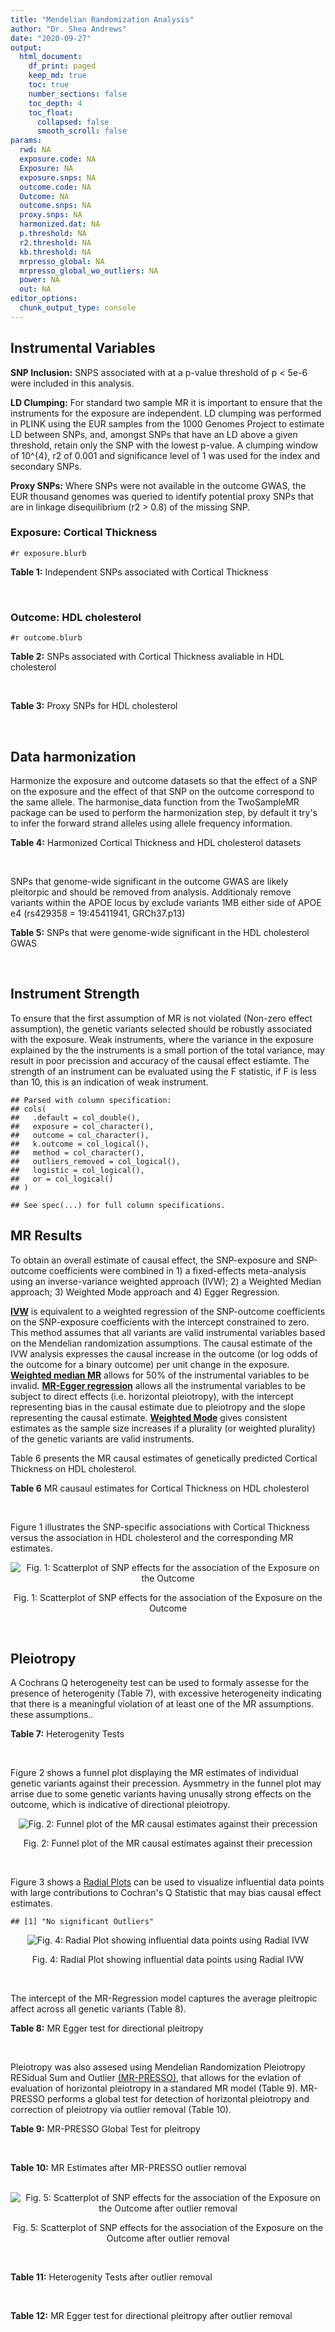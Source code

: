 ```yaml
---
title: "Mendelian Randomization Analysis"
author: "Dr. Shea Andrews"
date: "2020-09-27"
output:
  html_document:
    df_print: paged
    keep_md: true
    toc: true
    number_sections: false
    toc_depth: 4
    toc_float:
      collapsed: false
      smooth_scroll: false
params:
  rwd: NA
  exposure.code: NA
  Exposure: NA
  exposure.snps: NA
  outcome.code: NA
  Outcome: NA
  outcome.snps: NA
  proxy.snps: NA
  harmonized.dat: NA
  p.threshold: NA
  r2.threshold: NA
  kb.threshold: NA
  mrpresso_global: NA
  mrpresso_global_wo_outliers: NA
  power: NA
  out: NA
editor_options:
  chunk_output_type: console
---
```







## Instrumental Variables
**SNP Inclusion:** SNPS associated with at a p-value threshold of p < 5e-6 were included in this analysis.
<br>

**LD Clumping:** For standard two sample MR it is important to ensure that the instruments for the exposure are independent. LD clumping was performed in PLINK using the EUR samples from the 1000 Genomes Project to estimate LD between SNPs, and, amongst SNPs that have an LD above a given threshold, retain only the SNP with the lowest p-value. A clumping window of 10^{4}, r2 of 0.001 and significance level of 1 was used for the index and secondary SNPs.
<br>

**Proxy SNPs:** Where SNPs were not available in the outcome GWAS, the EUR thousand genomes was queried to identify potential proxy SNPs that are in linkage disequilibrium (r2 > 0.8) of the missing SNP.
<br>

### Exposure: Cortical Thickness
`#r exposure.blurb`
<br>

**Table 1:** Independent SNPs associated with Cortical Thickness
<div data-pagedtable="false">
  <script data-pagedtable-source type="application/json">
{"columns":[{"label":["SNP"],"name":[1],"type":["chr"],"align":["left"]},{"label":["CHROM"],"name":[2],"type":["dbl"],"align":["right"]},{"label":["POS"],"name":[3],"type":["dbl"],"align":["right"]},{"label":["REF"],"name":[4],"type":["chr"],"align":["left"]},{"label":["ALT"],"name":[5],"type":["chr"],"align":["left"]},{"label":["AF"],"name":[6],"type":["dbl"],"align":["right"]},{"label":["BETA"],"name":[7],"type":["dbl"],"align":["right"]},{"label":["SE"],"name":[8],"type":["dbl"],"align":["right"]},{"label":["Z"],"name":[9],"type":["dbl"],"align":["right"]},{"label":["P"],"name":[10],"type":["dbl"],"align":["right"]},{"label":["N"],"name":[11],"type":["dbl"],"align":["right"]},{"label":["TRAIT"],"name":[12],"type":["chr"],"align":["left"]}],"data":[{"1":"rs1180331","2":"1","3":"40012184","4":"G","5":"A","6":"0.4610","7":"0.0039","8":"0.0008","9":"4.875000","10":"5.299e-07","11":"32872","12":"Cortical_Thickness"},{"1":"rs556204","2":"1","3":"57595583","4":"G","5":"C","6":"0.1594","7":"-0.0050","8":"0.0010","9":"-5.000000","10":"1.417e-06","11":"32441","12":"Cortical_Thickness"},{"1":"rs2002058","2":"1","3":"58561329","4":"C","5":"T","6":"0.1892","7":"0.0046","8":"0.0010","9":"4.600000","10":"1.289e-06","11":"33089","12":"Cortical_Thickness"},{"1":"rs7549825","2":"1","3":"98554409","4":"A","5":"G","6":"0.3084","7":"0.0040","8":"0.0008","9":"5.000000","10":"2.503e-06","11":"32872","12":"Cortical_Thickness"},{"1":"rs7531555","2":"1","3":"196929310","4":"C","5":"T","6":"0.2386","7":"0.0047","8":"0.0009","9":"5.222222","10":"7.662e-08","11":"32639","12":"Cortical_Thickness"},{"1":"rs6738528","2":"2","3":"27149258","4":"T","5":"A","6":"0.3984","7":"0.0045","8":"0.0008","9":"5.625000","10":"7.324e-09","11":"32872","12":"Cortical_Thickness"},{"1":"rs3770776","2":"2","3":"37150793","4":"A","5":"G","6":"0.4299","7":"0.0039","8":"0.0008","9":"4.875000","10":"3.170e-07","11":"32872","12":"Cortical_Thickness"},{"1":"rs11692435","2":"2","3":"98275354","4":"G","5":"A","6":"0.0910","7":"-0.0091","8":"0.0015","9":"-6.066667","10":"3.179e-10","11":"29128","12":"Cortical_Thickness"},{"1":"rs533577","2":"3","3":"39489651","4":"C","5":"T","6":"0.4935","7":"-0.0050","8":"0.0008","9":"-6.250000","10":"8.426e-11","11":"32872","12":"Cortical_Thickness"},{"1":"rs11708974","2":"3","3":"64395184","4":"C","5":"T","6":"0.4778","7":"0.0035","8":"0.0008","9":"4.375000","10":"4.070e-06","11":"32872","12":"Cortical_Thickness"},{"1":"rs2636563","2":"3","3":"183939044","4":"G","5":"C","6":"0.2416","7":"0.0044","8":"0.0009","9":"4.888889","10":"2.299e-06","11":"31046","12":"Cortical_Thickness"},{"1":"rs10016059","2":"4","3":"2405007","4":"T","5":"C","6":"0.3379","7":"0.0038","8":"0.0008","9":"4.750000","10":"4.994e-06","11":"32441","12":"Cortical_Thickness"},{"1":"rs7657284","2":"4","3":"39688694","4":"A","5":"C","6":"0.2465","7":"0.0044","8":"0.0009","9":"4.888890","10":"2.680e-07","11":"32872","12":"Cortical_Thickness"},{"1":"rs7683042","2":"4","3":"46999235","4":"A","5":"G","6":"0.4028","7":"-0.0036","8":"0.0008","9":"-4.500000","10":"3.852e-06","11":"32872","12":"Cortical_Thickness"},{"1":"rs13107325","2":"4","3":"103188709","4":"C","5":"T","6":"0.0707","7":"-0.0076","8":"0.0015","9":"-5.066667","10":"5.054e-07","11":"32872","12":"Cortical_Thickness"},{"1":"rs35021943","2":"4","3":"121643239","4":"A","5":"C","6":"0.2422","7":"0.0051","8":"0.0009","9":"5.666670","10":"2.979e-09","11":"32872","12":"Cortical_Thickness"},{"1":"rs40565","2":"5","3":"55828636","4":"C","5":"T","6":"0.8108","7":"0.0048","8":"0.0010","9":"4.800000","10":"5.911e-07","11":"32249","12":"Cortical_Thickness"},{"1":"rs2744449","2":"6","3":"52951185","4":"G","5":"C","6":"0.9107","7":"0.0059","8":"0.0013","9":"4.538462","10":"4.452e-06","11":"33281","12":"Cortical_Thickness"},{"1":"rs194833","2":"7","3":"103761274","4":"G","5":"T","6":"0.4771","7":"-0.0035","8":"0.0008","9":"-4.375000","10":"3.614e-06","11":"32486","12":"Cortical_Thickness"},{"1":"rs6961970","2":"7","3":"113901132","4":"C","5":"A","6":"0.2334","7":"0.0041","8":"0.0009","9":"4.555556","10":"2.411e-06","11":"32872","12":"Cortical_Thickness"},{"1":"rs724265","2":"8","3":"8219182","4":"G","5":"A","6":"0.6272","7":"0.0041","8":"0.0008","9":"5.125000","10":"1.012e-07","11":"32872","12":"Cortical_Thickness"},{"1":"rs3200031","2":"8","3":"26227484","4":"C","5":"T","6":"0.0773","7":"0.0071","8":"0.0014","9":"5.071429","10":"5.526e-07","11":"32872","12":"Cortical_Thickness"},{"1":"rs7824177","2":"8","3":"110585288","4":"A","5":"G","6":"0.1616","7":"-0.0059","8":"0.0010","9":"-5.900000","10":"8.922e-09","11":"32872","12":"Cortical_Thickness"},{"1":"rs12543282","2":"8","3":"144627241","4":"C","5":"T","6":"0.2395","7":"0.0043","8":"0.0009","9":"4.777778","10":"4.087e-06","11":"32764","12":"Cortical_Thickness"},{"1":"rs35025323","2":"10","3":"97089991","4":"T","5":"C","6":"0.1210","7":"-0.0054","8":"0.0011","9":"-4.909090","10":"1.762e-06","11":"32872","12":"Cortical_Thickness"},{"1":"rs4296031","2":"11","3":"42540012","4":"G","5":"A","6":"0.8037","7":"-0.0044","8":"0.0010","9":"-4.400000","10":"3.779e-06","11":"32486","12":"Cortical_Thickness"},{"1":"rs7957460","2":"12","3":"32945835","4":"G","5":"A","6":"0.6732","7":"-0.0037","8":"0.0008","9":"-4.625000","10":"2.960e-06","11":"32512","12":"Cortical_Thickness"},{"1":"rs12815451","2":"12","3":"51738706","4":"T","5":"C","6":"0.1519","7":"0.0070","8":"0.0015","9":"4.666670","10":"3.201e-06","11":"20004","12":"Cortical_Thickness"},{"1":"rs1558801","2":"12","3":"109036359","4":"A","5":"C","6":"0.3852","7":"-0.0041","8":"0.0009","9":"-4.555560","10":"2.204e-06","11":"30860","12":"Cortical_Thickness"},{"1":"rs4772440","2":"13","3":"102712476","4":"C","5":"T","6":"0.4224","7":"-0.0036","8":"0.0008","9":"-4.500000","10":"3.102e-06","11":"32872","12":"Cortical_Thickness"},{"1":"rs1742401","2":"16","3":"1971601","4":"G","5":"A","6":"0.3809","7":"-0.0038","8":"0.0008","9":"-4.750000","10":"7.050e-07","11":"32764","12":"Cortical_Thickness"},{"1":"rs734957","2":"17","3":"2612584","4":"G","5":"A","6":"0.2235","7":"0.0066","8":"0.0012","9":"5.500000","10":"6.126e-08","11":"22106","12":"Cortical_Thickness"},{"1":"rs11656696","2":"17","3":"10033679","4":"C","5":"A","6":"0.4288","7":"0.0040","8":"0.0008","9":"5.000000","10":"2.117e-07","11":"32512","12":"Cortical_Thickness"},{"1":"rs7215205","2":"17","3":"29818258","4":"T","5":"C","6":"0.6326","7":"-0.0036","8":"0.0008","9":"-4.500000","10":"3.115e-06","11":"32680","12":"Cortical_Thickness"},{"1":"rs2316766","2":"17","3":"43919068","4":"G","5":"T","6":"0.2098","7":"0.0069","8":"0.0011","9":"6.272727","10":"2.903e-10","11":"26063","12":"Cortical_Thickness"},{"1":"rs117826338","2":"19","3":"5904353","4":"C","5":"T","6":"0.1353","7":"0.0062","8":"0.0012","9":"5.166667","10":"9.902e-08","11":"30012","12":"Cortical_Thickness"},{"1":"rs3816046","2":"19","3":"46118127","4":"C","5":"T","6":"0.3206","7":"-0.0041","8":"0.0008","9":"-5.125000","10":"8.464e-07","11":"30344","12":"Cortical_Thickness"},{"1":"rs5994871","2":"22","3":"22091244","4":"C","5":"T","6":"0.7171","7":"0.0042","8":"0.0009","9":"4.666667","10":"8.821e-07","11":"32872","12":"Cortical_Thickness"},{"1":"rs5756894","2":"22","3":"38450136","4":"C","5":"A","6":"0.6043","7":"0.0035","8":"0.0008","9":"4.375000","10":"4.741e-06","11":"32872","12":"Cortical_Thickness"}],"options":{"columns":{"min":{},"max":[10]},"rows":{"min":[10],"max":[10]},"pages":{}}}
  </script>
</div>
<br>

### Outcome: HDL cholesterol
`#r outcome.blurb`
<br>

**Table 2:** SNPs associated with Cortical Thickness avaliable in HDL cholesterol
<div data-pagedtable="false">
  <script data-pagedtable-source type="application/json">
{"columns":[{"label":["SNP"],"name":[1],"type":["chr"],"align":["left"]},{"label":["CHROM"],"name":[2],"type":["dbl"],"align":["right"]},{"label":["POS"],"name":[3],"type":["dbl"],"align":["right"]},{"label":["REF"],"name":[4],"type":["chr"],"align":["left"]},{"label":["ALT"],"name":[5],"type":["chr"],"align":["left"]},{"label":["AF"],"name":[6],"type":["dbl"],"align":["right"]},{"label":["BETA"],"name":[7],"type":["dbl"],"align":["right"]},{"label":["SE"],"name":[8],"type":["dbl"],"align":["right"]},{"label":["Z"],"name":[9],"type":["dbl"],"align":["right"]},{"label":["P"],"name":[10],"type":["dbl"],"align":["right"]},{"label":["N"],"name":[11],"type":["dbl"],"align":["right"]},{"label":["TRAIT"],"name":[12],"type":["chr"],"align":["left"]}],"data":[{"1":"rs556204","2":"1","3":"57595583","4":"G","5":"C","6":"0.1137930","7":"0.0039","8":"0.0069","9":"0.5652174","10":"8.538e-01","11":"94215","12":"HDL_Cholesterol"},{"1":"rs2002058","2":"1","3":"58561329","4":"C","5":"T","6":"0.1728960","7":"-0.0045","8":"0.0044","9":"-1.0227300","10":"4.201e-01","11":"187001","12":"HDL_Cholesterol"},{"1":"rs7549825","2":"1","3":"98554409","4":"A","5":"G","6":"0.3432840","7":"-0.0037","8":"0.0052","9":"-0.7115380","10":"4.497e-01","11":"94102","12":"HDL_Cholesterol"},{"1":"rs6738528","2":"2","3":"27149258","4":"T","5":"A","6":"0.4217790","7":"-0.0104","8":"0.0049","9":"-2.1224500","10":"4.743e-02","11":"94311","12":"HDL_Cholesterol"},{"1":"rs11692435","2":"2","3":"98275354","4":"G","5":"A","6":"0.1408810","7":"-0.0019","8":"0.0082","9":"-0.2317070","10":"7.171e-01","11":"94311","12":"HDL_Cholesterol"},{"1":"rs533577","2":"3","3":"39489651","4":"C","5":"T","6":"0.4492390","7":"-0.0007","8":"0.0048","9":"-0.1458330","10":"4.734e-01","11":"94311","12":"HDL_Cholesterol"},{"1":"rs7657284","2":"4","3":"39688694","4":"A","5":"C","6":"0.2721680","7":"-0.0059","8":"0.0055","9":"-1.0727300","10":"4.606e-01","11":"94311","12":"HDL_Cholesterol"},{"1":"rs7683042","2":"4","3":"46999235","4":"A","5":"G","6":"0.3111070","7":"-0.0087","8":"0.0051","9":"-1.7058800","10":"1.455e-01","11":"94311","12":"HDL_Cholesterol"},{"1":"rs13107325","2":"4","3":"103188709","4":"C","5":"T","6":"0.0473169","7":"-0.0708","8":"0.0078","9":"-9.0769200","10":"1.065e-15","11":"179316","12":"HDL_Cholesterol"},{"1":"rs40565","2":"5","3":"55828636","4":"C","5":"T","6":"0.7925280","7":"-0.0125","8":"0.0062","9":"-2.0161300","10":"2.448e-02","11":"94244","12":"HDL_Cholesterol"},{"1":"rs7824177","2":"8","3":"110585288","4":"A","5":"G","6":"0.1132660","7":"-0.0103","8":"0.0065","9":"-1.5846200","10":"3.176e-02","11":"94069","12":"HDL_Cholesterol"},{"1":"rs4772440","2":"13","3":"102712476","4":"C","5":"T","6":"0.4284900","7":"-0.0010","8":"0.0050","9":"-0.2000000","10":"8.897e-01","11":"93339","12":"HDL_Cholesterol"},{"1":"rs11656696","2":"17","3":"10033679","4":"C","5":"A","6":"0.4084370","7":"-0.0014","8":"0.0056","9":"-0.2500000","10":"8.606e-01","11":"92820","12":"HDL_Cholesterol"},{"1":"rs3816046","2":"19","3":"46118127","4":"C","5":"T","6":"0.3054140","7":"-0.0150","8":"0.0065","9":"-2.3076900","10":"1.603e-02","11":"77438","12":"HDL_Cholesterol"},{"1":"rs1180331","2":"NA","3":"NA","4":"NA","5":"NA","6":"NA","7":"NA","8":"NA","9":"NA","10":"NA","11":"NA","12":"NA"},{"1":"rs7531555","2":"NA","3":"NA","4":"NA","5":"NA","6":"NA","7":"NA","8":"NA","9":"NA","10":"NA","11":"NA","12":"NA"},{"1":"rs3770776","2":"NA","3":"NA","4":"NA","5":"NA","6":"NA","7":"NA","8":"NA","9":"NA","10":"NA","11":"NA","12":"NA"},{"1":"rs11708974","2":"NA","3":"NA","4":"NA","5":"NA","6":"NA","7":"NA","8":"NA","9":"NA","10":"NA","11":"NA","12":"NA"},{"1":"rs2636563","2":"NA","3":"NA","4":"NA","5":"NA","6":"NA","7":"NA","8":"NA","9":"NA","10":"NA","11":"NA","12":"NA"},{"1":"rs10016059","2":"NA","3":"NA","4":"NA","5":"NA","6":"NA","7":"NA","8":"NA","9":"NA","10":"NA","11":"NA","12":"NA"},{"1":"rs35021943","2":"NA","3":"NA","4":"NA","5":"NA","6":"NA","7":"NA","8":"NA","9":"NA","10":"NA","11":"NA","12":"NA"},{"1":"rs2744449","2":"NA","3":"NA","4":"NA","5":"NA","6":"NA","7":"NA","8":"NA","9":"NA","10":"NA","11":"NA","12":"NA"},{"1":"rs194833","2":"NA","3":"NA","4":"NA","5":"NA","6":"NA","7":"NA","8":"NA","9":"NA","10":"NA","11":"NA","12":"NA"},{"1":"rs6961970","2":"NA","3":"NA","4":"NA","5":"NA","6":"NA","7":"NA","8":"NA","9":"NA","10":"NA","11":"NA","12":"NA"},{"1":"rs724265","2":"NA","3":"NA","4":"NA","5":"NA","6":"NA","7":"NA","8":"NA","9":"NA","10":"NA","11":"NA","12":"NA"},{"1":"rs3200031","2":"NA","3":"NA","4":"NA","5":"NA","6":"NA","7":"NA","8":"NA","9":"NA","10":"NA","11":"NA","12":"NA"},{"1":"rs12543282","2":"NA","3":"NA","4":"NA","5":"NA","6":"NA","7":"NA","8":"NA","9":"NA","10":"NA","11":"NA","12":"NA"},{"1":"rs35025323","2":"NA","3":"NA","4":"NA","5":"NA","6":"NA","7":"NA","8":"NA","9":"NA","10":"NA","11":"NA","12":"NA"},{"1":"rs4296031","2":"NA","3":"NA","4":"NA","5":"NA","6":"NA","7":"NA","8":"NA","9":"NA","10":"NA","11":"NA","12":"NA"},{"1":"rs7957460","2":"NA","3":"NA","4":"NA","5":"NA","6":"NA","7":"NA","8":"NA","9":"NA","10":"NA","11":"NA","12":"NA"},{"1":"rs12815451","2":"NA","3":"NA","4":"NA","5":"NA","6":"NA","7":"NA","8":"NA","9":"NA","10":"NA","11":"NA","12":"NA"},{"1":"rs1558801","2":"NA","3":"NA","4":"NA","5":"NA","6":"NA","7":"NA","8":"NA","9":"NA","10":"NA","11":"NA","12":"NA"},{"1":"rs1742401","2":"NA","3":"NA","4":"NA","5":"NA","6":"NA","7":"NA","8":"NA","9":"NA","10":"NA","11":"NA","12":"NA"},{"1":"rs734957","2":"NA","3":"NA","4":"NA","5":"NA","6":"NA","7":"NA","8":"NA","9":"NA","10":"NA","11":"NA","12":"NA"},{"1":"rs7215205","2":"NA","3":"NA","4":"NA","5":"NA","6":"NA","7":"NA","8":"NA","9":"NA","10":"NA","11":"NA","12":"NA"},{"1":"rs2316766","2":"NA","3":"NA","4":"NA","5":"NA","6":"NA","7":"NA","8":"NA","9":"NA","10":"NA","11":"NA","12":"NA"},{"1":"rs117826338","2":"NA","3":"NA","4":"NA","5":"NA","6":"NA","7":"NA","8":"NA","9":"NA","10":"NA","11":"NA","12":"NA"},{"1":"rs5994871","2":"NA","3":"NA","4":"NA","5":"NA","6":"NA","7":"NA","8":"NA","9":"NA","10":"NA","11":"NA","12":"NA"},{"1":"rs5756894","2":"NA","3":"NA","4":"NA","5":"NA","6":"NA","7":"NA","8":"NA","9":"NA","10":"NA","11":"NA","12":"NA"}],"options":{"columns":{"min":{},"max":[10]},"rows":{"min":[10],"max":[10]},"pages":{}}}
  </script>
</div>
<br>

**Table 3:** Proxy SNPs for HDL cholesterol
<div data-pagedtable="false">
  <script data-pagedtable-source type="application/json">
{"columns":[{"label":["target_snp"],"name":[1],"type":["chr"],"align":["left"]},{"label":["proxy_snp"],"name":[2],"type":["chr"],"align":["left"]},{"label":["ld.r2"],"name":[3],"type":["dbl"],"align":["right"]},{"label":["Dprime"],"name":[4],"type":["dbl"],"align":["right"]},{"label":["PHASE"],"name":[5],"type":["chr"],"align":["left"]},{"label":["X12"],"name":[6],"type":["lgl"],"align":["right"]},{"label":["CHROM"],"name":[7],"type":["dbl"],"align":["right"]},{"label":["POS"],"name":[8],"type":["dbl"],"align":["right"]},{"label":["REF.proxy"],"name":[9],"type":["chr"],"align":["left"]},{"label":["ALT.proxy"],"name":[10],"type":["chr"],"align":["left"]},{"label":["AF"],"name":[11],"type":["dbl"],"align":["right"]},{"label":["BETA"],"name":[12],"type":["dbl"],"align":["right"]},{"label":["SE"],"name":[13],"type":["dbl"],"align":["right"]},{"label":["Z"],"name":[14],"type":["dbl"],"align":["right"]},{"label":["P"],"name":[15],"type":["dbl"],"align":["right"]},{"label":["N"],"name":[16],"type":["dbl"],"align":["right"]},{"label":["TRAIT"],"name":[17],"type":["chr"],"align":["left"]},{"label":["ref"],"name":[18],"type":["chr"],"align":["left"]},{"label":["ref.proxy"],"name":[19],"type":["chr"],"align":["left"]},{"label":["alt"],"name":[20],"type":["chr"],"align":["left"]},{"label":["alt.proxy"],"name":[21],"type":["chr"],"align":["left"]},{"label":["ALT"],"name":[22],"type":["chr"],"align":["left"]},{"label":["REF"],"name":[23],"type":["chr"],"align":["left"]},{"label":["proxy.outcome"],"name":[24],"type":["lgl"],"align":["right"]}],"data":[{"1":"rs7531555","2":"rs4085749","3":"1.000000","4":"1.000000","5":"TT/CC","6":"NA","7":"1","8":"196920148","9":"C","10":"T","11":"0.249818","12":"0.0158","13":"0.0056","14":"2.8214286","15":"0.008547","16":"94311","17":"HDL_Cholesterol","18":"T","19":"T","20":"C","21":"C","22":"T","23":"C","24":"TRUE"},{"1":"rs3770776","2":"rs888083","3":"0.856718","4":"0.929358","5":"GT/AC","6":"NA","7":"2","8":"37117073","9":"C","10":"T","11":"0.424528","12":"0.0035","13":"0.0048","14":"0.7291667","15":"0.279200","16":"94311","17":"HDL_Cholesterol","18":"G","19":"T","20":"A","21":"C","22":"G","23":"A","24":"TRUE"},{"1":"rs2636563","2":"rs13315366","3":"0.831668","4":"0.993562","5":"CT/GC","6":"NA","7":"3","8":"183940200","9":"C","10":"T","11":"0.205666","12":"-0.0138","13":"0.0085","14":"-1.6235300","15":"0.121700","16":"94311","17":"HDL_Cholesterol","18":"C","19":"T","20":"G","21":"C","22":"C","23":"G","24":"TRUE"},{"1":"rs10016059","2":"rs4257708","3":"0.826687","4":"0.990109","5":"CA/TG","6":"NA","7":"4","8":"2385384","9":"G","10":"A","11":"0.428780","12":"0.0061","13":"0.0049","14":"1.2448980","15":"0.339400","16":"94309","17":"HDL_Cholesterol","18":"C","19":"A","20":"T","21":"G","22":"C","23":"T","24":"TRUE"},{"1":"rs35021943","2":"rs11721741","3":"0.926024","4":"0.970667","5":"CG/AA","6":"NA","7":"4","8":"121629986","9":"A","10":"G","11":"0.224764","12":"0.0045","13":"0.0056","14":"0.8035714","15":"0.634200","16":"94311","17":"HDL_Cholesterol","18":"C","19":"G","20":"A","21":"A","22":"C","23":"A","24":"TRUE"},{"1":"rs2744449","2":"rs222451","3":"0.988497","4":"1.000000","5":"GC/CG","6":"NA","7":"6","8":"52909609","9":"C","10":"G","11":"0.885118","12":"0.0138","13":"0.0083","14":"1.6626506","15":"0.342000","16":"91285","17":"HDL_Cholesterol","18":"G","19":"C","20":"C","21":"G","22":"C","23":"G","24":"TRUE"},{"1":"rs194833","2":"rs194834","3":"0.996031","4":"1.000000","5":"GG/TA","6":"NA","7":"7","8":"103762313","9":"G","10":"A","11":"0.482583","12":"0.0120","13":"0.0048","14":"2.5000000","15":"0.010750","16":"94311","17":"HDL_Cholesterol","18":"G","19":"G","20":"T","21":"A","22":"T","23":"G","24":"TRUE"},{"1":"rs724265","2":"rs4840932","3":"0.925904","4":"0.995533","5":"GG/AT","6":"NA","7":"8","8":"8209191","9":"G","10":"T","11":"0.574135","12":"-0.0056","13":"0.0050","14":"-1.1200000","15":"0.161300","16":"94311","17":"HDL_Cholesterol","18":"G","19":"G","20":"A","21":"T","22":"A","23":"G","24":"TRUE"},{"1":"rs3200031","2":"rs17055142","3":"1.000000","4":"1.000000","5":"TT/CC","6":"NA","7":"8","8":"26201601","9":"C","10":"T","11":"0.046790","12":"-0.0023","13":"0.0093","14":"-0.2473120","15":"0.970800","16":"89247","17":"HDL_Cholesterol","18":"T","19":"T","20":"C","21":"C","22":"T","23":"C","24":"TRUE"},{"1":"rs12543282","2":"rs7837369","3":"0.871553","4":"0.952496","5":"TT/CG","6":"NA","7":"8","8":"144605598","9":"G","10":"T","11":"0.214130","12":"-0.0011","13":"0.0057","14":"-0.1929820","15":"0.769000","16":"94311","17":"HDL_Cholesterol","18":"T","19":"T","20":"C","21":"G","22":"T","23":"C","24":"TRUE"},{"1":"rs35025323","2":"rs7085635","3":"1.000000","4":"1.000000","5":"CT/TC","6":"NA","7":"10","8":"97087522","9":"C","10":"T","11":"0.127137","12":"-0.0070","13":"0.0073","14":"-0.9589040","15":"0.317700","16":"94311","17":"HDL_Cholesterol","18":"C","19":"T","20":"T","21":"C","22":"C","23":"T","24":"TRUE"},{"1":"rs4296031","2":"rs6485318","3":"0.920459","4":"1.000000","5":"GG/AA","6":"NA","7":"11","8":"42511130","9":"G","10":"A","11":"0.787785","12":"0.0106","13":"0.0062","14":"1.7096774","15":"0.093050","16":"94311","17":"HDL_Cholesterol","18":"G","19":"G","20":"A","21":"A","22":"A","23":"G","24":"TRUE"},{"1":"rs7957460","2":"rs12612","3":"1.000000","4":"1.000000","5":"GG/AC","6":"NA","7":"12","8":"32945107","9":"G","10":"C","11":"0.660196","12":"0.0011","13":"0.0051","14":"0.2156863","15":"0.862500","16":"94311","17":"HDL_Cholesterol","18":"G","19":"G","20":"A","21":"C","22":"A","23":"G","24":"TRUE"},{"1":"rs1558801","2":"rs7300215","3":"0.811396","4":"0.952704","5":"CA/AG","6":"NA","7":"12","8":"109089394","9":"G","10":"A","11":"0.399416","12":"-0.0056","13":"0.0052","14":"-1.0769200","15":"0.195800","16":"94310","17":"HDL_Cholesterol","18":"C","19":"A","20":"A","21":"G","22":"C","23":"A","24":"TRUE"},{"1":"rs1742401","2":"rs2974863","3":"0.934600","4":"0.982930","5":"AG/GC","6":"NA","7":"16","8":"1963152","9":"C","10":"G","11":"0.434838","12":"-0.0043","13":"0.0049","14":"-0.8775510","15":"0.343200","16":"92820","17":"HDL_Cholesterol","18":"A","19":"G","20":"G","21":"C","22":"A","23":"G","24":"TRUE"},{"1":"rs7215205","2":"rs2097719","3":"0.830986","4":"0.935708","5":"TG/CA","6":"NA","7":"17","8":"29827429","9":"G","10":"A","11":"0.608000","12":"-0.0034","13":"0.0052","14":"-0.6538460","15":"0.505300","16":"92820","17":"HDL_Cholesterol","18":"T","19":"G","20":"C","21":"A","22":"C","23":"T","24":"TRUE"},{"1":"rs2316766","2":"rs17687534","3":"0.989115","4":"1.000000","5":"TC/GT","6":"NA","7":"17","8":"43749579","9":"T","10":"C","11":"0.147123","12":"0.0000","13":"0.0059","14":"0.0000000","15":"0.602500","16":"91319","17":"HDL_Cholesterol","18":"T","19":"C","20":"G","21":"T","22":"T","23":"G","24":"TRUE"},{"1":"rs5756894","2":"rs4821733","3":"0.899090","4":"1.000000","5":"CG/AA","6":"NA","7":"22","8":"38449394","9":"G","10":"A","11":"0.571869","12":"0.0006","13":"0.0048","14":"0.1250000","15":"0.931500","16":"92712","17":"HDL_Cholesterol","18":"C","19":"G","20":"A","21":"A","22":"A","23":"C","24":"TRUE"},{"1":"rs1180331","2":"NA","3":"NA","4":"NA","5":"NA","6":"NA","7":"NA","8":"NA","9":"NA","10":"NA","11":"NA","12":"NA","13":"NA","14":"NA","15":"NA","16":"NA","17":"NA","18":"NA","19":"NA","20":"NA","21":"NA","22":"NA","23":"NA","24":"NA"},{"1":"rs11708974","2":"NA","3":"NA","4":"NA","5":"NA","6":"NA","7":"NA","8":"NA","9":"NA","10":"NA","11":"NA","12":"NA","13":"NA","14":"NA","15":"NA","16":"NA","17":"NA","18":"NA","19":"NA","20":"NA","21":"NA","22":"NA","23":"NA","24":"NA"},{"1":"rs6961970","2":"NA","3":"NA","4":"NA","5":"NA","6":"NA","7":"NA","8":"NA","9":"NA","10":"NA","11":"NA","12":"NA","13":"NA","14":"NA","15":"NA","16":"NA","17":"NA","18":"NA","19":"NA","20":"NA","21":"NA","22":"NA","23":"NA","24":"NA"},{"1":"rs12815451","2":"NA","3":"NA","4":"NA","5":"NA","6":"NA","7":"NA","8":"NA","9":"NA","10":"NA","11":"NA","12":"NA","13":"NA","14":"NA","15":"NA","16":"NA","17":"NA","18":"NA","19":"NA","20":"NA","21":"NA","22":"NA","23":"NA","24":"NA"},{"1":"rs734957","2":"NA","3":"NA","4":"NA","5":"NA","6":"NA","7":"NA","8":"NA","9":"NA","10":"NA","11":"NA","12":"NA","13":"NA","14":"NA","15":"NA","16":"NA","17":"NA","18":"NA","19":"NA","20":"NA","21":"NA","22":"NA","23":"NA","24":"NA"},{"1":"rs117826338","2":"NA","3":"NA","4":"NA","5":"NA","6":"NA","7":"NA","8":"NA","9":"NA","10":"NA","11":"NA","12":"NA","13":"NA","14":"NA","15":"NA","16":"NA","17":"NA","18":"NA","19":"NA","20":"NA","21":"NA","22":"NA","23":"NA","24":"NA"},{"1":"rs5994871","2":"NA","3":"NA","4":"NA","5":"NA","6":"NA","7":"NA","8":"NA","9":"NA","10":"NA","11":"NA","12":"NA","13":"NA","14":"NA","15":"NA","16":"NA","17":"NA","18":"NA","19":"NA","20":"NA","21":"NA","22":"NA","23":"NA","24":"NA"}],"options":{"columns":{"min":{},"max":[10]},"rows":{"min":[10],"max":[10]},"pages":{}}}
  </script>
</div>
<br>

## Data harmonization
Harmonize the exposure and outcome datasets so that the effect of a SNP on the exposure and the effect of that SNP on the outcome correspond to the same allele. The harmonise_data function from the TwoSampleMR package can be used to perform the harmonization step, by default it try's to infer the forward strand alleles using allele frequency information.
<br>

**Table 4:** Harmonized Cortical Thickness and HDL cholesterol datasets
<div data-pagedtable="false">
  <script data-pagedtable-source type="application/json">
{"columns":[{"label":["SNP"],"name":[1],"type":["chr"],"align":["left"]},{"label":["effect_allele.exposure"],"name":[2],"type":["chr"],"align":["left"]},{"label":["other_allele.exposure"],"name":[3],"type":["chr"],"align":["left"]},{"label":["effect_allele.outcome"],"name":[4],"type":["chr"],"align":["left"]},{"label":["other_allele.outcome"],"name":[5],"type":["chr"],"align":["left"]},{"label":["beta.exposure"],"name":[6],"type":["dbl"],"align":["right"]},{"label":["beta.outcome"],"name":[7],"type":["dbl"],"align":["right"]},{"label":["eaf.exposure"],"name":[8],"type":["dbl"],"align":["right"]},{"label":["eaf.outcome"],"name":[9],"type":["dbl"],"align":["right"]},{"label":["remove"],"name":[10],"type":["lgl"],"align":["right"]},{"label":["palindromic"],"name":[11],"type":["lgl"],"align":["right"]},{"label":["ambiguous"],"name":[12],"type":["lgl"],"align":["right"]},{"label":["id.outcome"],"name":[13],"type":["chr"],"align":["left"]},{"label":["chr.outcome"],"name":[14],"type":["dbl"],"align":["right"]},{"label":["pos.outcome"],"name":[15],"type":["dbl"],"align":["right"]},{"label":["se.outcome"],"name":[16],"type":["dbl"],"align":["right"]},{"label":["z.outcome"],"name":[17],"type":["dbl"],"align":["right"]},{"label":["pval.outcome"],"name":[18],"type":["dbl"],"align":["right"]},{"label":["samplesize.outcome"],"name":[19],"type":["dbl"],"align":["right"]},{"label":["outcome"],"name":[20],"type":["chr"],"align":["left"]},{"label":["mr_keep.outcome"],"name":[21],"type":["lgl"],"align":["right"]},{"label":["pval_origin.outcome"],"name":[22],"type":["chr"],"align":["left"]},{"label":["chr.exposure"],"name":[23],"type":["dbl"],"align":["right"]},{"label":["pos.exposure"],"name":[24],"type":["dbl"],"align":["right"]},{"label":["se.exposure"],"name":[25],"type":["dbl"],"align":["right"]},{"label":["z.exposure"],"name":[26],"type":["dbl"],"align":["right"]},{"label":["pval.exposure"],"name":[27],"type":["dbl"],"align":["right"]},{"label":["samplesize.exposure"],"name":[28],"type":["dbl"],"align":["right"]},{"label":["exposure"],"name":[29],"type":["chr"],"align":["left"]},{"label":["mr_keep.exposure"],"name":[30],"type":["lgl"],"align":["right"]},{"label":["pval_origin.exposure"],"name":[31],"type":["chr"],"align":["left"]},{"label":["id.exposure"],"name":[32],"type":["chr"],"align":["left"]},{"label":["action"],"name":[33],"type":["dbl"],"align":["right"]},{"label":["mr_keep"],"name":[34],"type":["lgl"],"align":["right"]},{"label":["pt"],"name":[35],"type":["dbl"],"align":["right"]},{"label":["pleitropy_keep"],"name":[36],"type":["lgl"],"align":["right"]},{"label":["mrpresso_RSSobs"],"name":[37],"type":["dbl"],"align":["right"]},{"label":["mrpresso_pval"],"name":[38],"type":["dbl"],"align":["right"]},{"label":["mrpresso_keep"],"name":[39],"type":["lgl"],"align":["right"]}],"data":[{"1":"rs10016059","2":"C","3":"T","4":"C","5":"T","6":"0.0038","7":"0.0061","8":"0.3379","9":"0.4287800","10":"FALSE","11":"FALSE","12":"FALSE","13":"qe2oLz","14":"4","15":"2385384","16":"0.0049","17":"1.2448980","18":"3.394e-01","19":"94309","20":"Willer2013hdl","21":"TRUE","22":"reported","23":"4","24":"2405007","25":"0.0008","26":"4.750000","27":"4.994e-06","28":"32441","29":"Grasby2020thickness","30":"TRUE","31":"reported","32":"GJ0QAu","33":"2","34":"TRUE","35":"5e-06","36":"TRUE","37":"3.159266e-05","38":"1.000","39":"TRUE"},{"1":"rs11656696","2":"A","3":"C","4":"A","5":"C","6":"0.0040","7":"-0.0014","8":"0.4288","9":"0.4084370","10":"FALSE","11":"FALSE","12":"FALSE","13":"qe2oLz","14":"17","15":"10033679","16":"0.0056","17":"-0.2500000","18":"8.606e-01","19":"92820","20":"Willer2013hdl","21":"TRUE","22":"reported","23":"17","24":"10033679","25":"0.0008","26":"5.000000","27":"2.117e-07","28":"32512","29":"Grasby2020thickness","30":"TRUE","31":"reported","32":"GJ0QAu","33":"2","34":"TRUE","35":"5e-06","36":"TRUE","37":"4.586302e-06","38":"1.000","39":"TRUE"},{"1":"rs11692435","2":"A","3":"G","4":"A","5":"G","6":"-0.0091","7":"-0.0019","8":"0.0910","9":"0.1408810","10":"FALSE","11":"FALSE","12":"FALSE","13":"qe2oLz","14":"2","15":"98275354","16":"0.0082","17":"-0.2317070","18":"7.171e-01","19":"94311","20":"Willer2013hdl","21":"TRUE","22":"reported","23":"2","24":"98275354","25":"0.0015","26":"-6.066667","27":"3.179e-10","28":"29128","29":"Grasby2020thickness","30":"TRUE","31":"reported","32":"GJ0QAu","33":"2","34":"TRUE","35":"5e-06","36":"TRUE","37":"1.313311e-07","38":"1.000","39":"TRUE"},{"1":"rs12543282","2":"T","3":"C","4":"T","5":"C","6":"0.0043","7":"-0.0011","8":"0.2395","9":"0.2141300","10":"FALSE","11":"FALSE","12":"FALSE","13":"qe2oLz","14":"8","15":"144605598","16":"0.0057","17":"-0.1929820","18":"7.690e-01","19":"94311","20":"Willer2013hdl","21":"TRUE","22":"reported","23":"8","24":"144627241","25":"0.0009","26":"4.777778","27":"4.087e-06","28":"32764","29":"Grasby2020thickness","30":"TRUE","31":"reported","32":"GJ0QAu","33":"2","34":"TRUE","35":"5e-06","36":"TRUE","37":"3.580424e-06","38":"1.000","39":"TRUE"},{"1":"rs13107325","2":"T","3":"C","4":"T","5":"C","6":"-0.0076","7":"-0.0708","8":"0.0707","9":"0.0473169","10":"FALSE","11":"FALSE","12":"FALSE","13":"qe2oLz","14":"4","15":"103188709","16":"0.0078","17":"-9.0769200","18":"1.065e-15","19":"179316","20":"Willer2013hdl","21":"TRUE","22":"reported","23":"4","24":"103188709","25":"0.0015","26":"-5.066667","27":"5.054e-07","28":"32872","29":"Grasby2020thickness","30":"TRUE","31":"reported","32":"GJ0QAu","33":"2","34":"TRUE","35":"5e-06","36":"FALSE","37":"NA","38":"NA","39":"NA"},{"1":"rs1558801","2":"C","3":"A","4":"C","5":"A","6":"-0.0041","7":"-0.0056","8":"0.3852","9":"0.3994160","10":"FALSE","11":"FALSE","12":"FALSE","13":"qe2oLz","14":"12","15":"109089394","16":"0.0052","17":"-1.0769200","18":"1.958e-01","19":"94310","20":"Willer2013hdl","21":"TRUE","22":"reported","23":"12","24":"109036359","25":"0.0009","26":"-4.555560","27":"2.204e-06","28":"30860","29":"Grasby2020thickness","30":"TRUE","31":"reported","32":"GJ0QAu","33":"2","34":"TRUE","35":"5e-06","36":"TRUE","37":"2.557569e-05","38":"1.000","39":"TRUE"},{"1":"rs1742401","2":"A","3":"G","4":"A","5":"G","6":"-0.0038","7":"-0.0043","8":"0.3809","9":"0.4348380","10":"FALSE","11":"FALSE","12":"FALSE","13":"qe2oLz","14":"16","15":"1963152","16":"0.0049","17":"-0.8775510","18":"3.432e-01","19":"92820","20":"Willer2013hdl","21":"TRUE","22":"reported","23":"16","24":"1971601","25":"0.0008","26":"-4.750000","27":"7.050e-07","28":"32764","29":"Grasby2020thickness","30":"TRUE","31":"reported","32":"GJ0QAu","33":"2","34":"TRUE","35":"5e-06","36":"TRUE","37":"1.416625e-05","38":"1.000","39":"TRUE"},{"1":"rs194833","2":"T","3":"G","4":"T","5":"G","6":"-0.0035","7":"0.0120","8":"0.4771","9":"0.4825830","10":"FALSE","11":"FALSE","12":"FALSE","13":"qe2oLz","14":"7","15":"103762313","16":"0.0048","17":"2.5000000","18":"1.075e-02","19":"94311","20":"Willer2013hdl","21":"TRUE","22":"reported","23":"7","24":"103761274","25":"0.0008","26":"-4.375000","27":"3.614e-06","28":"32486","29":"Grasby2020thickness","30":"TRUE","31":"reported","32":"GJ0QAu","33":"2","34":"TRUE","35":"5e-06","36":"TRUE","37":"1.677319e-04","38":"0.249","39":"TRUE"},{"1":"rs2002058","2":"T","3":"C","4":"T","5":"C","6":"0.0046","7":"-0.0045","8":"0.1892","9":"0.1728960","10":"FALSE","11":"FALSE","12":"FALSE","13":"qe2oLz","14":"1","15":"58561329","16":"0.0044","17":"-1.0227300","18":"4.201e-01","19":"187001","20":"Willer2013hdl","21":"TRUE","22":"reported","23":"1","24":"58561329","25":"0.0010","26":"4.600000","27":"1.289e-06","28":"33089","29":"Grasby2020thickness","30":"TRUE","31":"reported","32":"GJ0QAu","33":"2","34":"TRUE","35":"5e-06","36":"TRUE","37":"3.136880e-05","38":"1.000","39":"TRUE"},{"1":"rs2316766","2":"T","3":"G","4":"T","5":"G","6":"0.0069","7":"0.0000","8":"0.2098","9":"0.1471230","10":"FALSE","11":"FALSE","12":"FALSE","13":"qe2oLz","14":"17","15":"43749579","16":"0.0059","17":"0.0000000","18":"6.025e-01","19":"91319","20":"Willer2013hdl","21":"TRUE","22":"reported","23":"17","24":"43919068","25":"0.0011","26":"6.272727","27":"2.903e-10","28":"26063","29":"Grasby2020thickness","30":"TRUE","31":"reported","32":"GJ0QAu","33":"2","34":"TRUE","35":"5e-06","36":"TRUE","37":"1.617452e-06","38":"1.000","39":"TRUE"},{"1":"rs2636563","2":"C","3":"G","4":"C","5":"G","6":"0.0044","7":"-0.0138","8":"0.2416","9":"0.2056660","10":"FALSE","11":"TRUE","12":"FALSE","13":"qe2oLz","14":"3","15":"183940200","16":"0.0085","17":"-1.6235300","18":"1.217e-01","19":"94311","20":"Willer2013hdl","21":"TRUE","22":"reported","23":"3","24":"183939044","25":"0.0009","26":"4.888889","27":"2.299e-06","28":"31046","29":"Grasby2020thickness","30":"TRUE","31":"reported","32":"GJ0QAu","33":"2","34":"TRUE","35":"5e-06","36":"TRUE","37":"2.177397e-04","38":"1.000","39":"TRUE"},{"1":"rs2744449","2":"C","3":"G","4":"C","5":"G","6":"0.0059","7":"0.0138","8":"0.9107","9":"0.8851180","10":"FALSE","11":"TRUE","12":"FALSE","13":"qe2oLz","14":"6","15":"52909609","16":"0.0083","17":"1.6626506","18":"3.420e-01","19":"91285","20":"Willer2013hdl","21":"TRUE","22":"reported","23":"6","24":"52951185","25":"0.0013","26":"4.538462","27":"4.452e-06","28":"33281","29":"Grasby2020thickness","30":"TRUE","31":"reported","32":"GJ0QAu","33":"2","34":"TRUE","35":"5e-06","36":"TRUE","37":"1.723034e-04","38":"1.000","39":"TRUE"},{"1":"rs3200031","2":"T","3":"C","4":"T","5":"C","6":"0.0071","7":"-0.0023","8":"0.0773","9":"0.0467900","10":"FALSE","11":"FALSE","12":"FALSE","13":"qe2oLz","14":"8","15":"26201601","16":"0.0093","17":"-0.2473120","18":"9.708e-01","19":"89247","20":"Willer2013hdl","21":"TRUE","22":"reported","23":"8","24":"26227484","25":"0.0014","26":"5.071429","27":"5.526e-07","28":"32872","29":"Grasby2020thickness","30":"TRUE","31":"reported","32":"GJ0QAu","33":"2","34":"TRUE","35":"5e-06","36":"TRUE","37":"1.314149e-05","38":"1.000","39":"TRUE"},{"1":"rs35021943","2":"C","3":"A","4":"C","5":"A","6":"0.0051","7":"0.0045","8":"0.2422","9":"0.2247640","10":"FALSE","11":"FALSE","12":"FALSE","13":"qe2oLz","14":"4","15":"121629986","16":"0.0056","17":"0.8035714","18":"6.342e-01","19":"94311","20":"Willer2013hdl","21":"TRUE","22":"reported","23":"4","24":"121643239","25":"0.0009","26":"5.666670","27":"2.979e-09","28":"32872","29":"Grasby2020thickness","30":"TRUE","31":"reported","32":"GJ0QAu","33":"2","34":"TRUE","35":"5e-06","36":"TRUE","37":"1.433046e-05","38":"1.000","39":"TRUE"},{"1":"rs35025323","2":"C","3":"T","4":"C","5":"T","6":"-0.0054","7":"-0.0070","8":"0.1210","9":"0.1271370","10":"FALSE","11":"FALSE","12":"FALSE","13":"qe2oLz","14":"10","15":"97087522","16":"0.0073","17":"-0.9589040","18":"3.177e-01","19":"94311","20":"Willer2013hdl","21":"TRUE","22":"reported","23":"10","24":"97089991","25":"0.0011","26":"-4.909090","27":"1.762e-06","28":"32872","29":"Grasby2020thickness","30":"TRUE","31":"reported","32":"GJ0QAu","33":"2","34":"TRUE","35":"5e-06","36":"TRUE","37":"3.904197e-05","38":"1.000","39":"TRUE"},{"1":"rs3770776","2":"G","3":"A","4":"G","5":"A","6":"0.0039","7":"0.0035","8":"0.4299","9":"0.4245280","10":"FALSE","11":"FALSE","12":"FALSE","13":"qe2oLz","14":"2","15":"37117073","16":"0.0048","17":"0.7291667","18":"2.792e-01","19":"94311","20":"Willer2013hdl","21":"TRUE","22":"reported","23":"2","24":"37150793","25":"0.0008","26":"4.875000","27":"3.170e-07","28":"32872","29":"Grasby2020thickness","30":"TRUE","31":"reported","32":"GJ0QAu","33":"2","34":"TRUE","35":"5e-06","36":"TRUE","37":"8.584129e-06","38":"1.000","39":"TRUE"},{"1":"rs3816046","2":"T","3":"C","4":"T","5":"C","6":"-0.0041","7":"-0.0150","8":"0.3206","9":"0.3054140","10":"FALSE","11":"FALSE","12":"FALSE","13":"qe2oLz","14":"19","15":"46118127","16":"0.0065","17":"-2.3076900","18":"1.603e-02","19":"77438","20":"Willer2013hdl","21":"TRUE","22":"reported","23":"19","24":"46118127","25":"0.0008","26":"-5.125000","27":"8.464e-07","28":"30344","29":"Grasby2020thickness","30":"TRUE","31":"reported","32":"GJ0QAu","33":"2","34":"TRUE","35":"5e-06","36":"TRUE","37":"2.129539e-04","38":"0.810","39":"TRUE"},{"1":"rs40565","2":"T","3":"C","4":"T","5":"C","6":"0.0048","7":"-0.0125","8":"0.8108","9":"0.7925280","10":"FALSE","11":"FALSE","12":"FALSE","13":"qe2oLz","14":"5","15":"55828636","16":"0.0062","17":"-2.0161300","18":"2.448e-02","19":"94244","20":"Willer2013hdl","21":"TRUE","22":"reported","23":"5","24":"55828636","25":"0.0010","26":"4.800000","27":"5.911e-07","28":"32249","29":"Grasby2020thickness","30":"TRUE","31":"reported","32":"GJ0QAu","33":"2","34":"TRUE","35":"5e-06","36":"TRUE","37":"1.888679e-04","38":"0.861","39":"TRUE"},{"1":"rs4296031","2":"A","3":"G","4":"A","5":"G","6":"-0.0044","7":"0.0106","8":"0.8037","9":"0.7877850","10":"FALSE","11":"FALSE","12":"FALSE","13":"qe2oLz","14":"11","15":"42511130","16":"0.0062","17":"1.7096774","18":"9.305e-02","19":"94311","20":"Willer2013hdl","21":"TRUE","22":"reported","23":"11","24":"42540012","25":"0.0010","26":"-4.400000","27":"3.779e-06","28":"32486","29":"Grasby2020thickness","30":"TRUE","31":"reported","32":"GJ0QAu","33":"2","34":"TRUE","35":"5e-06","36":"TRUE","37":"1.358072e-04","38":"1.000","39":"TRUE"},{"1":"rs4772440","2":"T","3":"C","4":"T","5":"C","6":"-0.0036","7":"-0.0010","8":"0.4224","9":"0.4284900","10":"FALSE","11":"FALSE","12":"FALSE","13":"qe2oLz","14":"13","15":"102712476","16":"0.0050","17":"-0.2000000","18":"8.897e-01","19":"93339","20":"Willer2013hdl","21":"TRUE","22":"reported","23":"13","24":"102712476","25":"0.0008","26":"-4.500000","27":"3.102e-06","28":"32872","29":"Grasby2020thickness","30":"TRUE","31":"reported","32":"GJ0QAu","33":"2","34":"TRUE","35":"5e-06","36":"TRUE","37":"1.545314e-07","38":"1.000","39":"TRUE"},{"1":"rs533577","2":"T","3":"C","4":"T","5":"C","6":"-0.0050","7":"-0.0007","8":"0.4935","9":"0.4492390","10":"FALSE","11":"FALSE","12":"FALSE","13":"qe2oLz","14":"3","15":"39489651","16":"0.0048","17":"-0.1458330","18":"4.734e-01","19":"94311","20":"Willer2013hdl","21":"TRUE","22":"reported","23":"3","24":"39489651","25":"0.0008","26":"-6.250000","27":"8.426e-11","28":"32872","29":"Grasby2020thickness","30":"TRUE","31":"reported","32":"GJ0QAu","33":"2","34":"TRUE","35":"5e-06","36":"TRUE","37":"2.773859e-08","38":"1.000","39":"TRUE"},{"1":"rs556204","2":"C","3":"G","4":"C","5":"G","6":"-0.0050","7":"0.0039","8":"0.1594","9":"0.1137930","10":"FALSE","11":"TRUE","12":"FALSE","13":"qe2oLz","14":"1","15":"57595583","16":"0.0069","17":"0.5652174","18":"8.538e-01","19":"94215","20":"Willer2013hdl","21":"TRUE","22":"reported","23":"1","24":"57595583","25":"0.0010","26":"-5.000000","27":"1.417e-06","28":"32441","29":"Grasby2020thickness","30":"TRUE","31":"reported","32":"GJ0QAu","33":"2","34":"TRUE","35":"5e-06","36":"TRUE","37":"2.389425e-05","38":"1.000","39":"TRUE"},{"1":"rs5756894","2":"A","3":"C","4":"A","5":"C","6":"0.0035","7":"0.0006","8":"0.6043","9":"0.5718690","10":"FALSE","11":"FALSE","12":"FALSE","13":"qe2oLz","14":"22","15":"38449394","16":"0.0048","17":"0.1250000","18":"9.315e-01","19":"92712","20":"Willer2013hdl","21":"TRUE","22":"reported","23":"22","24":"38450136","25":"0.0008","26":"4.375000","27":"4.741e-06","28":"32872","29":"Grasby2020thickness","30":"TRUE","31":"reported","32":"GJ0QAu","33":"2","34":"TRUE","35":"5e-06","36":"TRUE","37":"1.956549e-14","38":"1.000","39":"TRUE"},{"1":"rs6738528","2":"A","3":"T","4":"A","5":"T","6":"0.0045","7":"-0.0104","8":"0.3984","9":"0.4217790","10":"FALSE","11":"TRUE","12":"TRUE","13":"qe2oLz","14":"2","15":"27149258","16":"0.0049","17":"-2.1224500","18":"4.743e-02","19":"94311","20":"Willer2013hdl","21":"TRUE","22":"reported","23":"2","24":"27149258","25":"0.0008","26":"5.625000","27":"7.324e-09","28":"32872","29":"Grasby2020thickness","30":"TRUE","31":"reported","32":"GJ0QAu","33":"2","34":"FALSE","35":"5e-06","36":"TRUE","37":"NA","38":"NA","39":"NA"},{"1":"rs7215205","2":"C","3":"T","4":"C","5":"T","6":"-0.0036","7":"-0.0034","8":"0.6326","9":"0.6080000","10":"FALSE","11":"FALSE","12":"FALSE","13":"qe2oLz","14":"17","15":"29827429","16":"0.0052","17":"-0.6538460","18":"5.053e-01","19":"92820","20":"Willer2013hdl","21":"TRUE","22":"reported","23":"17","24":"29818258","25":"0.0008","26":"-4.500000","27":"3.115e-06","28":"32680","29":"Grasby2020thickness","30":"TRUE","31":"reported","32":"GJ0QAu","33":"2","34":"TRUE","35":"5e-06","36":"TRUE","37":"8.136211e-06","38":"1.000","39":"TRUE"},{"1":"rs724265","2":"A","3":"G","4":"A","5":"G","6":"0.0041","7":"-0.0056","8":"0.6272","9":"0.5741350","10":"FALSE","11":"FALSE","12":"FALSE","13":"qe2oLz","14":"8","15":"8209191","16":"0.0050","17":"-1.1200000","18":"1.613e-01","19":"94311","20":"Willer2013hdl","21":"TRUE","22":"reported","23":"8","24":"8219182","25":"0.0008","26":"5.125000","27":"1.012e-07","28":"32872","29":"Grasby2020thickness","30":"TRUE","31":"reported","32":"GJ0QAu","33":"2","34":"TRUE","35":"5e-06","36":"TRUE","37":"4.259803e-05","38":"1.000","39":"TRUE"},{"1":"rs7531555","2":"T","3":"C","4":"T","5":"C","6":"0.0047","7":"0.0158","8":"0.2386","9":"0.2498180","10":"FALSE","11":"FALSE","12":"FALSE","13":"qe2oLz","14":"1","15":"196920148","16":"0.0056","17":"2.8214286","18":"8.547e-03","19":"94311","20":"Willer2013hdl","21":"TRUE","22":"reported","23":"1","24":"196929310","25":"0.0009","26":"5.222222","27":"7.662e-08","28":"32639","29":"Grasby2020thickness","30":"TRUE","31":"reported","32":"GJ0QAu","33":"2","34":"TRUE","35":"5e-06","36":"TRUE","37":"2.418811e-04","38":"0.204","39":"TRUE"},{"1":"rs7549825","2":"G","3":"A","4":"G","5":"A","6":"0.0040","7":"-0.0037","8":"0.3084","9":"0.3432840","10":"FALSE","11":"FALSE","12":"FALSE","13":"qe2oLz","14":"1","15":"98554409","16":"0.0052","17":"-0.7115380","18":"4.497e-01","19":"94102","20":"Willer2013hdl","21":"TRUE","22":"reported","23":"1","24":"98554409","25":"0.0008","26":"5.000000","27":"2.503e-06","28":"32872","29":"Grasby2020thickness","30":"TRUE","31":"reported","32":"GJ0QAu","33":"2","34":"TRUE","35":"5e-06","36":"TRUE","37":"2.045092e-05","38":"1.000","39":"TRUE"},{"1":"rs7657284","2":"C","3":"A","4":"C","5":"A","6":"0.0044","7":"-0.0059","8":"0.2465","9":"0.2721680","10":"FALSE","11":"FALSE","12":"FALSE","13":"qe2oLz","14":"4","15":"39688694","16":"0.0055","17":"-1.0727300","18":"4.606e-01","19":"94311","20":"Willer2013hdl","21":"TRUE","22":"reported","23":"4","24":"39688694","25":"0.0009","26":"4.888890","27":"2.680e-07","28":"32872","29":"Grasby2020thickness","30":"TRUE","31":"reported","32":"GJ0QAu","33":"2","34":"TRUE","35":"5e-06","36":"TRUE","37":"4.731880e-05","38":"1.000","39":"TRUE"},{"1":"rs7683042","2":"G","3":"A","4":"G","5":"A","6":"-0.0036","7":"-0.0087","8":"0.4028","9":"0.3111070","10":"FALSE","11":"FALSE","12":"FALSE","13":"qe2oLz","14":"4","15":"46999235","16":"0.0051","17":"-1.7058800","18":"1.455e-01","19":"94311","20":"Willer2013hdl","21":"TRUE","22":"reported","23":"4","24":"46999235","25":"0.0008","26":"-4.500000","27":"3.852e-06","28":"32872","29":"Grasby2020thickness","30":"TRUE","31":"reported","32":"GJ0QAu","33":"2","34":"TRUE","35":"5e-06","36":"TRUE","37":"6.877976e-05","38":"1.000","39":"TRUE"},{"1":"rs7824177","2":"G","3":"A","4":"G","5":"A","6":"-0.0059","7":"-0.0103","8":"0.1616","9":"0.1132660","10":"FALSE","11":"FALSE","12":"FALSE","13":"qe2oLz","14":"8","15":"110585288","16":"0.0065","17":"-1.5846200","18":"3.176e-02","19":"94069","20":"Willer2013hdl","21":"TRUE","22":"reported","23":"8","24":"110585288","25":"0.0010","26":"-5.900000","27":"8.922e-09","28":"32872","29":"Grasby2020thickness","30":"TRUE","31":"reported","32":"GJ0QAu","33":"2","34":"TRUE","35":"5e-06","36":"TRUE","37":"9.400327e-05","38":"1.000","39":"TRUE"},{"1":"rs7957460","2":"A","3":"G","4":"A","5":"G","6":"-0.0037","7":"0.0011","8":"0.6732","9":"0.6601960","10":"FALSE","11":"FALSE","12":"FALSE","13":"qe2oLz","14":"12","15":"32945107","16":"0.0051","17":"0.2156863","18":"8.625e-01","19":"94311","20":"Willer2013hdl","21":"TRUE","22":"reported","23":"12","24":"32945835","25":"0.0008","26":"-4.625000","27":"2.960e-06","28":"32512","29":"Grasby2020thickness","30":"TRUE","31":"reported","32":"GJ0QAu","33":"2","34":"TRUE","35":"5e-06","36":"TRUE","37":"3.176400e-06","38":"1.000","39":"TRUE"}],"options":{"columns":{"min":{},"max":[10]},"rows":{"min":[10],"max":[10]},"pages":{}}}
  </script>
</div>
<br>

SNPs that genome-wide significant in the outcome GWAS are likely pleitorpic and should be removed from analysis. Additionaly remove variants within the APOE locus by exclude variants 1MB either side of APOE e4 (rs429358 = 19:45411941, GRCh37.p13)
<br>


**Table 5:** SNPs that were genome-wide significant in the HDL cholesterol GWAS
<div data-pagedtable="false">
  <script data-pagedtable-source type="application/json">
{"columns":[{"label":["SNP"],"name":[1],"type":["chr"],"align":["left"]},{"label":["chr.outcome"],"name":[2],"type":["dbl"],"align":["right"]},{"label":["pos.outcome"],"name":[3],"type":["dbl"],"align":["right"]},{"label":["pval.exposure"],"name":[4],"type":["dbl"],"align":["right"]},{"label":["pval.outcome"],"name":[5],"type":["dbl"],"align":["right"]}],"data":[{"1":"rs13107325","2":"4","3":"103188709","4":"5.054e-07","5":"1.065e-15"}],"options":{"columns":{"min":{},"max":[10]},"rows":{"min":[10],"max":[10]},"pages":{}}}
  </script>
</div>
<br>


## Instrument Strength
To ensure that the first assumption of MR is not violated (Non-zero effect assumption), the genetic variants selected should be robustly associated with the exposure. Weak instruments, where the variance in the exposure explained by the the instruments is a small portion of the total variance, may result in poor precission and accuracy of the causal effect estiamte. The strength of an instrument can be evaluated using the F statistic, if F is less than 10, this is an indication of weak instrument.


```
## Parsed with column specification:
## cols(
##   .default = col_double(),
##   exposure = col_character(),
##   outcome = col_character(),
##   k.outcome = col_logical(),
##   method = col_character(),
##   outliers_removed = col_logical(),
##   logistic = col_logical(),
##   or = col_logical()
## )
```

```
## See spec(...) for full column specifications.
```

<div data-pagedtable="false">
  <script data-pagedtable-source type="application/json">
{"columns":[{"label":["outliers_removed"],"name":[1],"type":["lgl"],"align":["right"]},{"label":["pve.exposure"],"name":[2],"type":["dbl"],"align":["right"]},{"label":["F"],"name":[3],"type":["dbl"],"align":["right"]},{"label":["Alpha"],"name":[4],"type":["dbl"],"align":["right"]},{"label":["NCP"],"name":[5],"type":["dbl"],"align":["right"]},{"label":["Power"],"name":[6],"type":["dbl"],"align":["right"]}],"data":[{"1":"FALSE","2":"0.02228055","3":"25.58213","4":"0.05","5":"0.742176","6":"0.1383905"}],"options":{"columns":{"min":{},"max":[10]},"rows":{"min":[10],"max":[10]},"pages":{}}}
  </script>
</div>

##  MR Results
To obtain an overall estimate of causal effect, the SNP-exposure and SNP-outcome coefficients were combined in 1) a fixed-effects meta-analysis using an inverse-variance weighted approach (IVW); 2) a Weighted Median approach; 3) Weighted Mode approach and 4) Egger Regression.


[**IVW**](https://doi.org/10.1002/gepi.21758) is equivalent to a weighted regression of the SNP-outcome coefficients on the SNP-exposure coefficients with the intercept constrained to zero. This method assumes that all variants are valid instrumental variables based on the Mendelian randomization assumptions. The causal estimate of the IVW analysis expresses the causal increase in the outcome (or log odds of the outcome for a binary outcome) per unit change in the exposure. [**Weighted median MR**](https://doi.org/10.1002/gepi.21965) allows for 50% of the instrumental variables to be invalid. [**MR-Egger regression**](https://doi.org/10.1093/ije/dyw220) allows all the instrumental variables to be subject to direct effects (i.e. horizontal pleiotropy), with the intercept representing bias in the causal estimate due to pleiotropy and the slope representing the causal estimate. [**Weighted Mode**](https://doi.org/10.1093/ije/dyx102) gives consistent estimates as the sample size increases if a plurality (or weighted plurality) of the genetic variants are valid instruments.
<br>



Table 6 presents the MR causal estimates of genetically predicted Cortical Thickness on HDL cholesterol.
<br>

**Table 6** MR causaul estimates for Cortical Thickness on HDL cholesterol
<div data-pagedtable="false">
  <script data-pagedtable-source type="application/json">
{"columns":[{"label":["id.exposure"],"name":[1],"type":["chr"],"align":["left"]},{"label":["id.outcome"],"name":[2],"type":["chr"],"align":["left"]},{"label":["outcome"],"name":[3],"type":["fctr"],"align":["left"]},{"label":["exposure"],"name":[4],"type":["fctr"],"align":["left"]},{"label":["method"],"name":[5],"type":["fctr"],"align":["left"]},{"label":["nsnp"],"name":[6],"type":["int"],"align":["right"]},{"label":["b"],"name":[7],"type":["dbl"],"align":["right"]},{"label":["se"],"name":[8],"type":["dbl"],"align":["right"]},{"label":["pval"],"name":[9],"type":["dbl"],"align":["right"]}],"data":[{"1":"GJ0QAu","2":"qe2oLz","3":"Willer2013hdl","4":"Grasby2020thickness","5":"Inverse variance weighted (fixed effects)","6":"30","7":"0.17146745","8":"0.2257731","9":"0.4475726"},{"1":"GJ0QAu","2":"qe2oLz","3":"Willer2013hdl","4":"Grasby2020thickness","5":"Weighted median","6":"30","7":"0.14893660","8":"0.3382789","9":"0.6597362"},{"1":"GJ0QAu","2":"qe2oLz","3":"Willer2013hdl","4":"Grasby2020thickness","5":"Weighted mode","6":"30","7":"0.08099798","8":"0.5367957","9":"0.8811059"},{"1":"GJ0QAu","2":"qe2oLz","3":"Willer2013hdl","4":"Grasby2020thickness","5":"MR Egger","6":"30","7":"0.62875004","8":"1.3185327","9":"0.6371655"}],"options":{"columns":{"min":{},"max":[10]},"rows":{"min":[10],"max":[10]},"pages":{}}}
  </script>
</div>
<br>

Figure 1 illustrates the SNP-specific associations with Cortical Thickness versus the association in HDL cholesterol and the corresponding MR estimates.
<br>

<div class="figure" style="text-align: center">
<img src="/sc/arion/projects/LOAD/shea/Projects/MR_ADPhenome/results/MR_ADbidir/Grasby2020thickness/Willer2013hdl/Grasby2020thickness_5e-6_Willer2013hdl_MR_Analaysis_files/figure-html/scatter_plot-1.png" alt="Fig. 1: Scatterplot of SNP effects for the association of the Exposure on the Outcome"  />
<p class="caption">Fig. 1: Scatterplot of SNP effects for the association of the Exposure on the Outcome</p>
</div>
<br>


## Pleiotropy
A Cochrans Q heterogeneity test can be used to formaly assesse for the presence of heterogenity (Table 7), with excessive heterogeneity indicating that there is a meaningful violation of at least one of the MR assumptions.
these assumptions..
<br>

**Table 7:** Heterogenity Tests
<div data-pagedtable="false">
  <script data-pagedtable-source type="application/json">
{"columns":[{"label":["id.exposure"],"name":[1],"type":["chr"],"align":["left"]},{"label":["id.outcome"],"name":[2],"type":["chr"],"align":["left"]},{"label":["outcome"],"name":[3],"type":["fctr"],"align":["left"]},{"label":["exposure"],"name":[4],"type":["fctr"],"align":["left"]},{"label":["method"],"name":[5],"type":["fctr"],"align":["left"]},{"label":["Q"],"name":[6],"type":["dbl"],"align":["right"]},{"label":["Q_df"],"name":[7],"type":["dbl"],"align":["right"]},{"label":["Q_pval"],"name":[8],"type":["dbl"],"align":["right"]}],"data":[{"1":"GJ0QAu","2":"qe2oLz","3":"Willer2013hdl","4":"Grasby2020thickness","5":"MR Egger","6":"47.17394","7":"28","8":"0.01313069"},{"1":"GJ0QAu","2":"qe2oLz","3":"Willer2013hdl","4":"Grasby2020thickness","5":"Inverse variance weighted","6":"47.38711","7":"29","8":"0.01699898"}],"options":{"columns":{"min":{},"max":[10]},"rows":{"min":[10],"max":[10]},"pages":{}}}
  </script>
</div>
<br>

Figure 2 shows a funnel plot displaying the MR estimates of individual genetic variants against their precession. Aysmmetry in the funnel plot may arrise due to some genetic variants having unusally strong effects on the outcome, which is indicative of directional pleiotropy.
<br>

<div class="figure" style="text-align: center">
<img src="/sc/arion/projects/LOAD/shea/Projects/MR_ADPhenome/results/MR_ADbidir/Grasby2020thickness/Willer2013hdl/Grasby2020thickness_5e-6_Willer2013hdl_MR_Analaysis_files/figure-html/funnel_plot-1.png" alt="Fig. 2: Funnel plot of the MR causal estimates against their precession"  />
<p class="caption">Fig. 2: Funnel plot of the MR causal estimates against their precession</p>
</div>
<br>

Figure 3 shows a [Radial Plots](https://github.com/WSpiller/RadialMR) can be used to visualize influential data points with large contributions to Cochran's Q Statistic that may bias causal effect estimates.




```
## [1] "No significant Outliers"
```

<div class="figure" style="text-align: center">
<img src="/sc/arion/projects/LOAD/shea/Projects/MR_ADPhenome/results/MR_ADbidir/Grasby2020thickness/Willer2013hdl/Grasby2020thickness_5e-6_Willer2013hdl_MR_Analaysis_files/figure-html/Radial_Plot-1.png" alt="Fig. 4: Radial Plot showing influential data points using Radial IVW"  />
<p class="caption">Fig. 4: Radial Plot showing influential data points using Radial IVW</p>
</div>
<br>

The intercept of the MR-Regression model captures the average pleitropic affect across all genetic variants (Table 8).
<br>

**Table 8:** MR Egger test for directional pleitropy
<div data-pagedtable="false">
  <script data-pagedtable-source type="application/json">
{"columns":[{"label":["id.exposure"],"name":[1],"type":["chr"],"align":["left"]},{"label":["id.outcome"],"name":[2],"type":["chr"],"align":["left"]},{"label":["outcome"],"name":[3],"type":["fctr"],"align":["left"]},{"label":["exposure"],"name":[4],"type":["fctr"],"align":["left"]},{"label":["egger_intercept"],"name":[5],"type":["dbl"],"align":["right"]},{"label":["se"],"name":[6],"type":["dbl"],"align":["right"]},{"label":["pval"],"name":[7],"type":["dbl"],"align":["right"]}],"data":[{"1":"GJ0QAu","2":"qe2oLz","3":"Willer2013hdl","4":"Grasby2020thickness","5":"-0.002121799","6":"0.005964992","7":"0.7247248"}],"options":{"columns":{"min":{},"max":[10]},"rows":{"min":[10],"max":[10]},"pages":{}}}
  </script>
</div>
<br>

Pleiotropy was also assesed using Mendelian Randomization Pleiotropy RESidual Sum and Outlier [(MR-PRESSO)](https://doi.org/10.1038/s41588-018-0099-7), that allows for the evlation of evaluation of horizontal pleiotropy in a standared MR model (Table 9). MR-PRESSO performs a global test for detection of horizontal pleiotropy and correction of pleiotropy via outlier removal (Table 10).
<br>

**Table 9:** MR-PRESSO Global Test for pleitropy
<div data-pagedtable="false">
  <script data-pagedtable-source type="application/json">
{"columns":[{"label":["id.exposure"],"name":[1],"type":["chr"],"align":["left"]},{"label":["id.outcome"],"name":[2],"type":["chr"],"align":["left"]},{"label":["outcome"],"name":[3],"type":["chr"],"align":["left"]},{"label":["exposure"],"name":[4],"type":["chr"],"align":["left"]},{"label":["pt"],"name":[5],"type":["dbl"],"align":["right"]},{"label":["outliers_removed"],"name":[6],"type":["lgl"],"align":["right"]},{"label":["n_outliers"],"name":[7],"type":["dbl"],"align":["right"]},{"label":["RSSobs"],"name":[8],"type":["dbl"],"align":["right"]},{"label":["pval"],"name":[9],"type":["dbl"],"align":["right"]}],"data":[{"1":"GJ0QAu","2":"qe2oLz","3":"Willer2013hdl","4":"Grasby2020thickness","5":"5e-06","6":"FALSE","7":"0","8":"50.31153","9":"0.0181"}],"options":{"columns":{"min":{},"max":[10]},"rows":{"min":[10],"max":[10]},"pages":{}}}
  </script>
</div>
<br>


**Table 10:** MR Estimates after MR-PRESSO outlier removal
<div data-pagedtable="false">
  <script data-pagedtable-source type="application/json">
{"columns":[{"label":["id.exposure"],"name":[1],"type":["chr"],"align":["left"]},{"label":["id.outcome"],"name":[2],"type":["chr"],"align":["left"]},{"label":["outcome"],"name":[3],"type":["fctr"],"align":["left"]},{"label":["exposure"],"name":[4],"type":["fctr"],"align":["left"]},{"label":["method"],"name":[5],"type":["fctr"],"align":["left"]},{"label":["nsnp"],"name":[6],"type":["int"],"align":["right"]},{"label":["b"],"name":[7],"type":["dbl"],"align":["right"]},{"label":["se"],"name":[8],"type":["dbl"],"align":["right"]},{"label":["pval"],"name":[9],"type":["dbl"],"align":["right"]}],"data":[{"1":"GJ0QAu","2":"qe2oLz","3":"Willer2013hdl","4":"Grasby2020thickness","5":"Inverse variance weighted (fixed effects)","6":"30","7":"0.17146745","8":"0.2257731","9":"0.4475726"},{"1":"GJ0QAu","2":"qe2oLz","3":"Willer2013hdl","4":"Grasby2020thickness","5":"Weighted median","6":"30","7":"0.14893660","8":"0.3425144","9":"0.6636836"},{"1":"GJ0QAu","2":"qe2oLz","3":"Willer2013hdl","4":"Grasby2020thickness","5":"Weighted mode","6":"30","7":"0.08099798","8":"0.5484532","9":"0.8836139"},{"1":"GJ0QAu","2":"qe2oLz","3":"Willer2013hdl","4":"Grasby2020thickness","5":"MR Egger","6":"30","7":"0.62875004","8":"1.3185327","9":"0.6371655"}],"options":{"columns":{"min":{},"max":[10]},"rows":{"min":[10],"max":[10]},"pages":{}}}
  </script>
</div>
<br>

<div class="figure" style="text-align: center">
<img src="/sc/arion/projects/LOAD/shea/Projects/MR_ADPhenome/results/MR_ADbidir/Grasby2020thickness/Willer2013hdl/Grasby2020thickness_5e-6_Willer2013hdl_MR_Analaysis_files/figure-html/scatter_plot_outlier-1.png" alt="Fig. 5: Scatterplot of SNP effects for the association of the Exposure on the Outcome after outlier removal"  />
<p class="caption">Fig. 5: Scatterplot of SNP effects for the association of the Exposure on the Outcome after outlier removal</p>
</div>
<br>

**Table 11:** Heterogenity Tests after outlier removal
<div data-pagedtable="false">
  <script data-pagedtable-source type="application/json">
{"columns":[{"label":["id.exposure"],"name":[1],"type":["chr"],"align":["left"]},{"label":["id.outcome"],"name":[2],"type":["chr"],"align":["left"]},{"label":["outcome"],"name":[3],"type":["fctr"],"align":["left"]},{"label":["exposure"],"name":[4],"type":["fctr"],"align":["left"]},{"label":["method"],"name":[5],"type":["fctr"],"align":["left"]},{"label":["Q"],"name":[6],"type":["dbl"],"align":["right"]},{"label":["Q_df"],"name":[7],"type":["dbl"],"align":["right"]},{"label":["Q_pval"],"name":[8],"type":["dbl"],"align":["right"]}],"data":[{"1":"GJ0QAu","2":"qe2oLz","3":"Willer2013hdl","4":"Grasby2020thickness","5":"MR Egger","6":"47.17394","7":"28","8":"0.01313069"},{"1":"GJ0QAu","2":"qe2oLz","3":"Willer2013hdl","4":"Grasby2020thickness","5":"Inverse variance weighted","6":"47.38711","7":"29","8":"0.01699898"}],"options":{"columns":{"min":{},"max":[10]},"rows":{"min":[10],"max":[10]},"pages":{}}}
  </script>
</div>
<br>

**Table 12:** MR Egger test for directional pleitropy after outlier removal
<div data-pagedtable="false">
  <script data-pagedtable-source type="application/json">
{"columns":[{"label":["id.exposure"],"name":[1],"type":["chr"],"align":["left"]},{"label":["id.outcome"],"name":[2],"type":["chr"],"align":["left"]},{"label":["outcome"],"name":[3],"type":["fctr"],"align":["left"]},{"label":["exposure"],"name":[4],"type":["fctr"],"align":["left"]},{"label":["egger_intercept"],"name":[5],"type":["dbl"],"align":["right"]},{"label":["se"],"name":[6],"type":["dbl"],"align":["right"]},{"label":["pval"],"name":[7],"type":["dbl"],"align":["right"]}],"data":[{"1":"GJ0QAu","2":"qe2oLz","3":"Willer2013hdl","4":"Grasby2020thickness","5":"-0.002121799","6":"0.005964992","7":"0.7247248"}],"options":{"columns":{"min":{},"max":[10]},"rows":{"min":[10],"max":[10]},"pages":{}}}
  </script>
</div>
<br>
